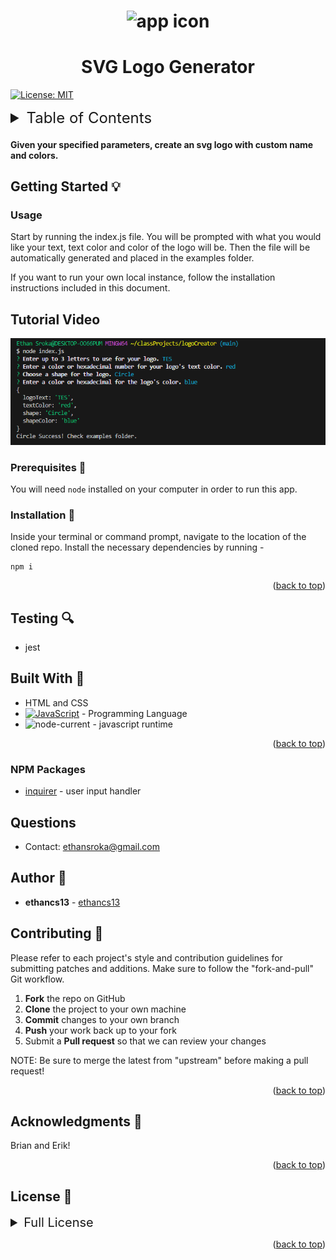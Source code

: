 
<a name="readme-top" id="readme-top"></a>

<h1 align="center">
<img src="https://colorfy.net/wp-content/uploads/2021/05/tm-logomaker.png" alt="app icon" style="width:50%;"/>
</h1>
<h1 align="center">SVG Logo Generator</h1>


[![License: MIT](https://img.shields.io/badge/License-MIT-yellow.svg)](https://opensource.org/licenses/MIT)

<details>
  <summary style="font-size:24px;">Table of Contents</summary>
  <ol>
    <li><a href="#usage">Usage</a></li>
    <li><a href="#testing">Testing</a></li>
    <li><a href="#contributing">Contributing</a></li>
    <li><a href="#license">License</a></li>
    <li><a href="#contact">Contact</a></li>
    <li><a href="#mentions">Acknowledgments</a></li>
  </ol>
</details>

#### Given your specified parameters, create an svg logo with custom name and colors.

## Getting Started 💡
<a name="getting-started" id="getting-started"></a>

### Usage
Start by running the index.js file. You will be prompted with what you would like your text, text color and color of the logo will be. Then the file will be automatically generated and placed in the examples folder.

If you want to run your own local instance, follow the installation instructions included in this document.

## Tutorial Video
[![Watch the video](./video/static.PNG)](./video/tutorial.mp4)

### Prerequisites 📂
You will need `node` installed on your computer in order to run this app.

### Installation 📁
Inside your terminal or command prompt, navigate to the location of the cloned repo. Install the necessary dependencies by running - 
```
npm i
```

<p align="right">(<a href="#readme-top">back to top</a>)</p>

<a name="testing" id="testing"></a>
## Testing 🔍
* jest


## Built With 🌱
* HTML and CSS
* [![JavaScript][JavaScript.com]][JavaScript-url] - Programming Language
* ![node-current](https://img.shields.io/badge/node-blue?style=for-the-badge&logo=Node&logoColor=blue) - javascript runtime

<p align="right">(<a href="#readme-top">back to top</a>)</p>

### NPM Packages
* [inquirer](https://www.npmjs.com/package/inquirer) - user input handler 


<a name="contact" id="contact"></a>
## Questions
* Contact: [ethansroka@gmail.com](https://ethansroka@gmail.com)

## Author 🔑
* **ethancs13** - [ethancs13](https://github.com/ethancs13)

<a name="contributing" id="contributing"></a>
## Contributing 📌

Please refer to each project's style and contribution guidelines for submitting patches and additions. Make sure to follow the "fork-and-pull" Git workflow.

 1. **Fork** the repo on GitHub
 2. **Clone** the project to your own machine
 3. **Commit** changes to your own branch
 4. **Push** your work back up to your fork
 5. Submit a **Pull request** so that we can review your changes

NOTE: Be sure to merge the latest from "upstream" before making a pull request!

<p align="right">(<a href="#readme-top">back to top</a>)</p>

<a name="mentions" id="mentions"></a>
## Acknowledgments 🙏
Brian and Erik!
<p align="right">(<a href="#readme-top">back to top</a>)</p>

<a name="license" id="license"></a>
## License 🌲
<details>
<summary style="font-size:20px;">Full License</summary>
MIT License

Copyright (c) 2023 ethancs13

Permission is hereby granted, free of charge, to any person obtaining a copy
of this software and associated documentation files (the "Software"), to deal
in the Software without restriction, including without limitation the rights
to use, copy, modify, merge, publish, distribute, sublicense, and/or sell
copies of the Software, and to permit persons to whom the Software is
furnished to do so, subject to the following conditions:

The above copyright notice and this permission notice shall be included in all
copies or substantial portions of the Software.

THE SOFTWARE IS PROVIDED "AS IS", WITHOUT WARRANTY OF ANY KIND, EXPRESS OR
IMPLIED, INCLUDING BUT NOT LIMITED TO THE WARRANTIES OF MERCHANTABILITY,
FITNESS FOR A PARTICULAR PURPOSE AND NONINFRINGEMENT. IN NO EVENT SHALL THE
AUTHORS OR COPYRIGHT HOLDERS BE LIABLE FOR ANY CLAIM, DAMAGES OR OTHER
LIABILITY, WHETHER IN AN ACTION OF CONTRACT, TORT OR OTHERWISE, ARISING FROM,
OUT OF OR IN CONNECTION WITH THE SOFTWARE OR THE USE OR OTHER DEALINGS IN THE
SOFTWARE.
</details>




[JQuery.com]: https://img.shields.io/badge/jQuery-0769AD?style=for-the-badge&logo=jquery&logoColor=white
[JQuery-url]: https://jquery.com
[JavaScript.com]: https://img.shields.io/badge/JavaScript-blue?style=for-the-badge&logo=Javascript
[JavaScript-url]: https://www.javascript.com/
[Bootstrap.com]: https://img.shields.io/badge/bootstrap-blue?style=for-the-badge&logo=Bootstrap&logoColor=white
[Bootstrap-url]: https://getbootstrap.com/
[Tailwind.com]: https://img.shields.io/badge/tailwind-blue?style=for-the-badge&logo=Tailwind&logoColor=blue
[Tailwind-url]: https://getbootstrap.com/
<p align="right">(<a href="#readme-top">back to top</a>)</p>

